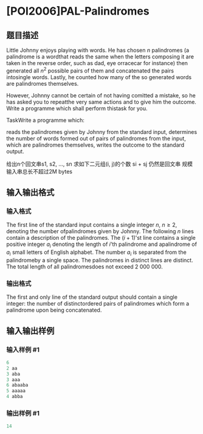 # [POI2006]PAL-Palindromes

## 题目描述

Little Johnny enjoys playing with words. He has chosen $n$ palindromes (a palindrome is a wordthat reads the same when the letters composing it are taken in the reverse order, such as dad, eye orracecar for instance) then generated all $n^2$ possible pairs of them and concatenated the pairs intosingle words. Lastly, he counted how many of the so generated words are palindromes themselves.

However, Johnny cannot be certain of not having comitted a mistake, so he has asked you to repeatthe very same actions and to give him the outcome. Write a programme which shall perform thistask for you.

TaskWrite a programme which:

reads the palindromes given by Johnny from the standard input, determines the number of words formed out of pairs of palindromes from the input, which are palindromes themselves, writes the outcome to the standard output.

给出n个回文串s1, s2, …, sn 求如下二元组(i, j)的个数 si + sj 仍然是回文串 规模 输入串总长不超过2M bytes

## 输入输出格式

### 输入格式

The first line of the standard input contains a single integer $n$, $n\ge 2$, denoting the number ofpalindromes given by Johnny. The following $n$ lines contain a description of the palindromes. The $(i+1)$'st line contains a single positive integer $a_i$ denoting the length of $i$'th palindrome and apalindrome of $a_i$ small letters of English alphabet. The number $a_i$ is separated from the palindromeby a single space. The palindromes in distinct lines are distinct. The total length of all palindromesdoes not exceed $2\ 000\ 000$.

### 输出格式

The first and only line of the standard output should contain a single integer: the number of distinctordered pairs of palindromes which form a palindrome upon being concatenated.

## 输入输出样例

### 输入样例 #1

```cpp
6
2 aa
3 aba
3 aaa
6 abaaba
5 aaaaa
4 abba
```


### 输出样例 #1

```cpp
14
```


